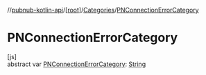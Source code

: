 //[pubnub-kotlin-api](../../../index.md)/[[root]](../index.md)/[Categories](index.md)/[PNConnectionErrorCategory](-p-n-connection-error-category.md)

# PNConnectionErrorCategory

[js]\
abstract var [PNConnectionErrorCategory](-p-n-connection-error-category.md): [String](https://kotlinlang.org/api/latest/jvm/stdlib/kotlin-stdlib/kotlin/-string/index.html)

